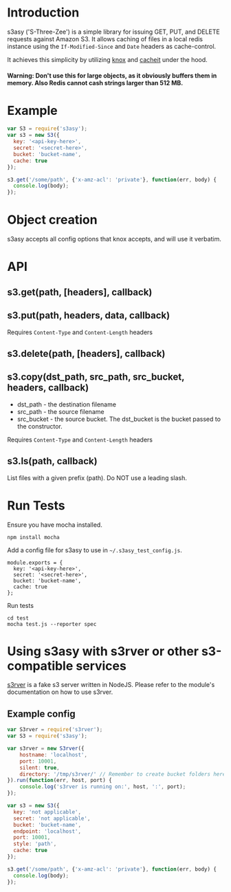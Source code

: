 # Introduction

s3asy ('S-Three-Zee') is a simple library for issuing GET, PUT, and DELETE requests against Amazon S3. It allows caching of files  in a local redis instance using the ```If-Modified-Since``` and ```Date``` headers as cache-control.

It achieves this simplicity by utilizing [knox](https://github.com/LearnBoost/knox) and [cacheit](https://github.com/andrewjstone/cacheit) under the hood.

#### Warning: Don't use this for large objects, as it obviously buffers them in memory. Also Redis cannot cash strings larger than 512 MB.

# Example

```javascript
var S3 = require('s3asy');
var s3 = new S3({
  key: '<api-key-here>',
  secret: '<secret-here>',
  bucket: 'bucket-name',
  cache: true
});

s3.get('/some/path', {'x-amz-acl': 'private'}, function(err, body) {
  console.log(body);
});

```

# Object creation
s3asy accepts all config options that knox accepts, and will use it verbatim.

# API

## s3.get(path, [headers], callback) 

## s3.put(path, headers, data, callback)
Requires ```Content-Type``` and ```Content-Length``` headers

## s3.delete(path, [headers], callback)

## s3.copy(dst_path, src_path, src_bucket, headers, callback)

 * dst_path - the destination filename
 * src_path - the source filename
 * src_bucket - the source bucket. The dst_bucket is the bucket passed to the constructor.

Requires ```Content-Type``` and ```Content-Length``` headers

## s3.ls(path, callback)

List files with a given prefix (path). Do NOT use a leading slash.

# Run Tests
Ensure you have mocha installed.

    npm install mocha

Add a config file for s3asy to use in ```~/.s3asy_test_config.js```. 

    module.exports = {
      key: '<api-key-here>',
      secret: '<secret-here>',
      bucket: 'bucket-name',
      cache: true
    };

Run tests

    cd test
    mocha test.js --reporter spec 
    
# Using s3asy with s3rver or other s3-compatible services
[s3rver](https://github.com/jamhall/s3rver) is a fake s3 server written in NodeJS. Please refer to the module's documentation on how to use s3rver.

## Example config
```javascript
var S3rver = require('s3rver');
var S3 = require('s3asy');

var s3rver = new S3rver({
    hostname: 'localhost',
    port: 10001,
    silent: true,
    directory: '/tmp/s3rver/' // Remember to create bucket folders here as well
}).run(function(err, host, port) {
    console.log('s3rver is running on:', host, ':', port);
});

var s3 = new S3({
  key: 'not applicable',
  secret: 'not applicable',
  bucket: 'bucket-name',
  endpoint: 'localhost',
  port: 10001,
  style: 'path',
  cache: true
});

s3.get('/some/path', {'x-amz-acl': 'private'}, function(err, body) {
  console.log(body);
});
```
